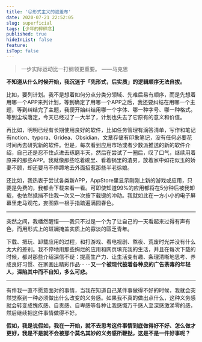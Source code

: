 ```yaml
---
title: '😑形式主义的遮羞布'
date: 2020-07-21 22:52:05
slug: superficial
tags: [少年的碎碎念]
published: true
hideInList: false
feature: 
isTop: false
---
```

> 一步实际运动比一打纲领更重要。
> ——马克思

**不知道从什么时候开始，我沉迷于「先形式，后实质」的逻辑顺序无法自拔。**

比如，要列计划。我不是想着如何分点分类分领域、先难后易有顺序，而是先想着用哪一个APP来列计划，等到确定了用哪一个APP之后，我还要纠结在用哪一个主题，等到纠结完了主题，我便开始纠结用哪一个字体、哪一种字号、哪一种格式。等到尘埃落定，今天已经过了一大半了，计划也失去了它原有的意义和价值。

再比如，明明已经有长期使用良好的软件，比如任务管理有滴答清单，写作和笔记有notion、typora、Gridea、Obsidian，文章存储有印象笔记，没有任何必要花时间再去研究新的软件。但是，每次看到应用市场或者少数派推送的新的软件介绍，自己还是忍不住点进去琢磨半天，然后在尝试了一圈后，叹了口气，继续用着原来的那些APP。我就像那些吃着碗里、看着锅里的渣男，放着家中如花似玉的娇妻不顾，却还要马不停蹄地去外面招惹那些半老徐娘。

还比如，我热衷于尝试各类新APP，AppStore里显示刚刚上新的游戏或应用，只要是免费的，我都会下载来看一看。可即使知道99%的应用都将在5分钟后被我卸载，也依然抵挡不住我一次又一次按下载键的冲动。我就如此在一方小小的电子屏幕里走马观花，妄图靠一根手指踏遍满园春色。

---

突然之间，我幡然醒悟——我只不过是一个为了让自己的一天看起来过得有声有色，而用形式上的斑斓掩盖实质上的寡淡的匮乏青年。

下载、把玩、卸载应用的过程，和打游戏、看电视剧、熬夜、荒废时光并没有什么太大的差别。我不停地用那些绚烂的应用和网页填充我的生活，并且在每次下载的时候，都对那些介绍深信不疑：提高生产力、让生活变有趣、条理清晰地思考、养成良好习惯、在家画出精彩作品··· ···**又一个被现代披着各种皮的广告荼毒的年轻人，深陷其中而不自知，多么可悲。**

---

有件我一直不愿意面对的事情，当我在知道自己某件事做得不好的时候，我就会突然觉察到一种必须做出什么改变的义务感。如果我不真的做出点什么，这种义务感就会转变成愧疚感、自责感、自卑感等各种让我感慨万千感人至深感激涕零的感，然后继续把这件事情做得不好。

**假如，我是说假如，我在一开始，就不去思考这件事情到底做得好不好、怎么做才更好，我是不是就不会被那个莫名其妙的义务感所鞭挞，这是不是一件好事呢？**



